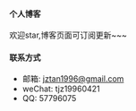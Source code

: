 #### 个人博客

欢迎star,博客页面可订阅更新~~~

#### 联系方式

- 邮箱: jztan1996@gmail.com
- weChat: tjz19960421
- QQ: 57796075

